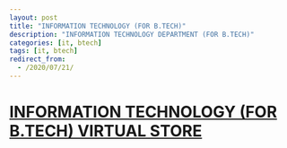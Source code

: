 ```yaml
---
layout: post
title: "INFORMATION TECHNOLOGY (FOR B.TECH)"
description: "INFORMATION TECHNOLOGY DEPARTMENT (FOR B.TECH)"
categories: [it, btech]
tags: [it, btech]
redirect_from:
  - /2020/07/21/
---
```

# [INFORMATION TECHNOLOGY (FOR B.TECH) VIRTUAL STORE](http://wbnr.gnitdigiconclave.com/b/inf-qnv-f2u)
